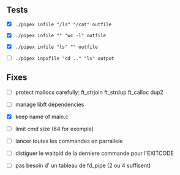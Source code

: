 ## Tests

- [x] `./pipex infile "/ls" "/cat" outfile`

- [x] `./pipex infile "" "wc -l" outfile `

- [x] `./pipex infile "ls" "" outfile`

- [ ] `./pipex inpufile "cd .." "ls" output `

## Fixes

- [ ] protect mallocs carefully: ft_strjoin ft_strdup ft_calloc dup2

- [ ] manage libft dependencies

- [x] keep name of main.c

- [ ] limit cmd size (64 for exemple)

- [ ] lancer toutes les commandes en parrallele

- [ ] distiguer le waitpid de la derniere commande pour l'EXITCODE

- [ ] pas besoin d' un tableau de fd_pipe (2 ou 4 suffisent)
